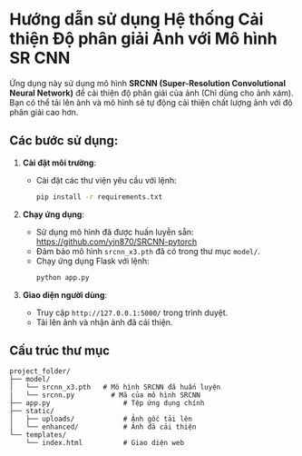 # Hướng dẫn sử dụng Hệ thống Cải thiện Độ phân giải Ảnh với Mô hình SR CNN

Ứng dụng này sử dụng mô hình **SRCNN (Super-Resolution Convolutional Neural Network)** để cải thiện độ phân giải của ảnh (Chỉ dùng cho ảnh xám). Bạn có thể tải lên ảnh và mô hình sẽ tự động cải thiện chất lượng ảnh với độ phân giải cao hơn.

## Các bước sử dụng:

1. **Cài đặt môi trường**:
   - Cài đặt các thư viện yêu cầu với lệnh:
     ```bash
     pip install -r requirements.txt
     ```
2. **Chạy ứng dụng**:
   - Sử dụng mô hình đã được huấn luyễn sẵn: https://github.com/yjn870/SRCNN-pytorch
   - Đảm bảo mô hình `srcnn_x3.pth` đã có trong thư mục `model/`.
   - Chạy ứng dụng Flask với lệnh:
     ```bash
     python app.py
     ```

3. **Giao diện người dùng**:
   - Truy cập `http://127.0.0.1:5000/` trong trình duyệt.
   - Tải lên ảnh và nhận ảnh đã cải thiện.

## Cấu trúc thư mục

```plaintext
project_folder/
├── model/
│   └── srcnn_x3.pth   # Mô hình SRCNN đã huấn luyện
|   └── srcnn.py         # Mã của mô hình SRCNN           
├── app.py                  # Tệp ứng dụng chính
├── static/
│   ├── uploads/            # Ảnh gốc tải lên
│   └── enhanced/           # Ảnh đã cải thiện
└── templates/
    └── index.html          # Giao diện web
```
